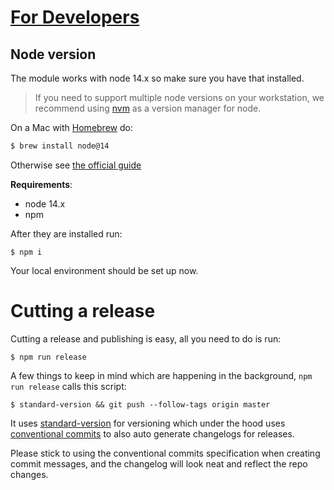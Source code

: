 # [For Developers](#developers)

## Node version

The module works with node 14.x so make sure you have that
installed.

> If you need to support multiple node versions on your workstation, we recommend using [nvm](https://github.com/nvm-sh/nvm) as a version manager for node.

 On a Mac with [Homebrew](https://brew.sh) do:

```sh
$ brew install node@14
```

Otherwise see [the official guide](https://docs.npmjs.com/downloading-and-installing-node-js-and-npm)


**Requirements**:

- node 14.x
- npm

After they are installed run:

```
$ npm i
```

Your local environment should be set up now.

# Cutting a release

Cutting a release and publishing is easy, all you need to do is run:

```
$ npm run release
```

A few things to keep in mind which are happening in the background, `npm run release` calls this script:
```
$ standard-version && git push --follow-tags origin master
```

It uses [standard-version](https://github.com/conventional-changelog/standard-version) for versioning which under the hood uses [conventional commits](https://www.conventionalcommits.org/en/v1.0.0/) to also auto generate changelogs for releases.

Please stick to using the conventional commits specification when creating commit messages, and the changelog will look neat and reflect the repo changes.